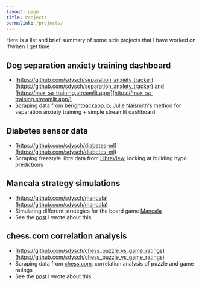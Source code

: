 ```yaml
---
layout: page
title: Projects
permalink: /projects/
---
```


Here is a list and brief summary of some side projects that I have worked on if/when I get time
## Dog separation anxiety training dashboard
- [https://github.com/sdysch/separation_anxiety_tracker](https://github.com/sdysch/separation_anxiety_tracker) and [https://max-sa-training.streamlit.app/](https://max-sa-training.streamlit.app/)
- Scraping data from [berightbackapp.io](berightbackapp.io); Julie Naismith's method for separation anxiety training + simple streamlit dashboard

## Diabetes sensor data
- [https://github.com/sdysch/diabetes-ml](https://github.com/sdysch/diabetes-ml)
- Scraping freestyle libre data from [LibreView](www.libreview.com), looking at building hypo predictions

## Mancala strategy simulations
- [https://github.com/sdysch/mancala](https://github.com/sdysch/mancala)
- Simulating different strategies for the board game [Mancala](https://en.wikipedia.org/wiki/Mancala)
- See the [post](../Simulating_Mancala_part_1) I wrote about this

## chess.com correlation analysis
- [https://github.com/sdysch/chess_puzzle_vs_game_ratings](https://github.com/sdysch/chess_puzzle_vs_game_ratings)
- Scraping data from [chess.com](chess.com), correlation analysis of puzzle and game ratings
- See the [post](../Chess-Ratings) I wrote about this
